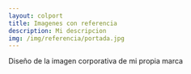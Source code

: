 ```yaml
---
layout: colport
title: Imagenes con referencia
description: Mi descripcion
img: /img/referencia/portada.jpg
---
```


Diseño de la imagen corporativa de mi propia marca


<div class="section group">
        <div class="col span_6_of_12">
	  <img class="image_enlarge" src="{{ site.baseurl }}/img/referencia/fondo_marino.jpg" alt=""/>
	</div>
        <div class="col span_6_of_12">
	  <img class="image_enlarge" src="{{ site.baseurl }}/img/referencia/gorrion.jpg" alt=""/>
	</div>
</div>
<div class="section group">
	<div class="col span_12_of_12">
	  <img class="image_enlarge" src="{{ site.baseurl }}/img/referencia/koala.jpg" alt=""/>
	</div>
</div>
